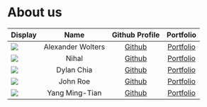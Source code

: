 # About us

Display |      Name      |            Github Profile             | Portfolio 
--------|:--------------:|:-------------------------------------:|:---------:
![](https://via.placeholder.com/100.png?text=Photo) | Alexander Wolters | [Github](https://github.com/AlWo223) | [Portfolio](docs/team/johndoe.md)
![](https://via.placeholder.com/100.png?text=Photo) |  Nihal   | [Github](https://github.com/nihalzp) | [Portfolio](docs/team/nihalzp.md)
![](https://github.com/DaDevChia) | Dylan Chia | [Github](https://github.com/DaDevChia) | [Portfolio](https://github.com/DaDevChia)
![](https://via.placeholder.com/100.png?text=Photo) |    John Roe    |     [Github](https://github.com/)     | [Portfolio](docs/team/johndoe.md)
![](https://avatars.githubusercontent.com/u/24489025?v=4) | Yang Ming-Tian | [Github](https://github.com/skylee03) | [Portfolio](docs/team/skylee03.md)